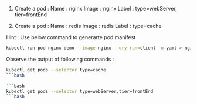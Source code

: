 
1) Create a pod :
   Name : nginx
   Image : nginx
   Label : type=webServer, tier=frontEnd

2) Create a pod :
   Name : redis
   Image : redis
   Label : type=cache
  
Hint : Use below command to generarte pod manifest 

```bash
kubectl run pod nginx-demo --image nginx --dry-run=client -o yaml > nginx.yaml
```
Observe the output of following commands :

```bash
kubectl get pods --selector type=cache
```bash

```bash
kubectl get pods --selector type=webServer,tier=frontEnd
```bash
